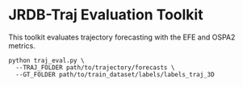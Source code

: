 # JRDB-Traj Evaluation Toolkit

This toolkit evaluates trajectory forecasting with the EFE and OSPA2 metrics.

```
python traj_eval.py \
  --TRAJ_FOLDER path/to/trajectory/forecasts \
  --GT_FOLDER path/to/train_dataset/labels/labels_traj_3D
```